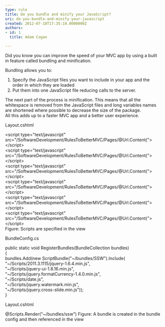 ```yaml
---
type: rule
title: Do you bundle and minify your JavaScript?
uri: do-you-bundle-and-minify-your-javascript
created: 2012-07-18T17:35:19.0000000Z
authors:
- id: 1
  title: Adam Cogan

---
```




<span class='intro'> <p>Did you know you can improve the speed of your MVC app by using a built in feature called bundling and minification.</p> </span>

<p>Bundling allows you to&#58;</p>
<ol><li>Specify the JavaScript files you want to include in your app and the order in which they are loaded </li>
<li>Put them into one JavaScript file reducing calls to the server. </li></ol>
<p>The next part of the process is minification. This means that all the whitespace is removed from the JavaScript files and long variables names are shortened where possible to decrease the size of the package.<br>All this adds up to a faster MVC app and a better user experience.</p>
<span class="ms-rteCustom-CodeArea"><p>Layout.cshtml</p>
&lt;script type=&quot;text/javascript&quot; src=&quot;/SoftwareDevelopment/RulesToBetterMVC/Pages/@Url.Content(&quot;&gt;&lt;/script&gt;<br>&lt;script type=&quot;text/javascript&quot; src=&quot;/SoftwareDevelopment/RulesToBetterMVC/Pages/@Url.Content(&quot;&gt;&lt;/script&gt;<br>&lt;script type=&quot;text/javascript&quot; src=&quot;/SoftwareDevelopment/RulesToBetterMVC/Pages/@Url.Content(&quot;&gt;&lt;/script&gt;<br>&lt;script type=&quot;text/javascript&quot; src=&quot;/SoftwareDevelopment/RulesToBetterMVC/Pages/@Url.Content(&quot;&gt;&lt;/script&gt;<br>&lt;script type=&quot;text/javascript&quot; src=&quot;/SoftwareDevelopment/RulesToBetterMVC/Pages/@Url.Content(&quot;&gt;&lt;/script&gt;<br>&lt;script type=&quot;text/javascript&quot; src=&quot;/SoftwareDevelopment/RulesToBetterMVC/Pages/@Url.Content(&quot;&gt;&lt;/script&gt;<br></span><span class="ms-rteCustom-FigureBad">Figure&#58; Scripts are specified in the view</span> <span class="ms-rteCustom-CodeArea"><p>BundleConfig.cs</p>
public static void RegisterBundles(BundleCollection bundles)<br>&#123;<br>bundles.Add(new ScriptBundle(&quot;~/bundles/SSW&quot;).Include(<br>&quot;~/Scripts/2011.3.1115/jquery-1.6.4.min.js&quot;, <br>&quot;~/Scripts/jquery-ui-1.8.16.min.js&quot;,<br>&quot;~/Scripts/jquery.formatCurrency-1.4.0.min.js&quot;,<br>&quot;~/Scripts/date.js&quot;,<br>&quot;~/Scripts/jquery.watermark.min.js&quot;,<br>&quot;~/Scripts/jquery.cross-slide.min.js&quot;));<br>&#125;<br><p>Layout.cshtml</p>
@Scripts.Render(&quot;~/bundles/ssw&quot;) </span><span class="ms-rteCustom-FigureGood">Figure&#58; A bundle is created in the bundle config and then referenced in the view</span> 


